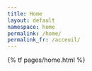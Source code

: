 ```yaml
---
title: Home
layout: default
namespace: home
permalink: /home/
permalink_fr: /acceuil/
---
```


{% tf pages/home.html %}
